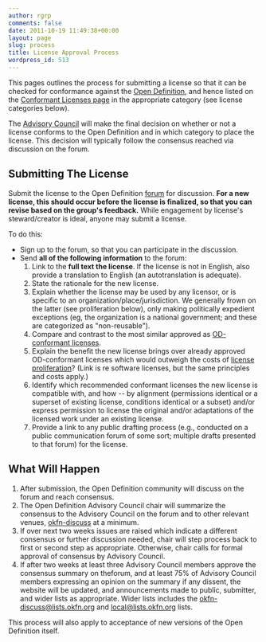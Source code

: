 ```yaml
---
author: rgrp
comments: false
date: 2011-10-19 11:49:38+00:00
layout: page
slug: process
title: License Approval Process
wordpress_id: 513
---
```


This pages outlines the process for submitting a license so that it can be checked for conformance against the [Open Definition](/od), and hence listed on the [Conformant Licenses page](/licenses) in the appropriate category (see license categories below).

The [Advisory Council](/advisory-council) will make the final decision on whether or not a license conforms to the Open Definition and in which category to place the license. This decision will typically follow the consensus reached via discussion on the forum.

## Submitting The License
Submit the license to the Open Definition [forum](/contact) for discussion. **For a new license, this should occur before the license is finalized, so that you can revise based on the group's feedback.** While engagement by license's steward/creator is ideal, anyone may submit a license.

To do this:

* Sign up to the forum, so that you can participate in the discussion.
* Send **all of the following information** to the forum:
  1. Link to the **full text the license**. If the license is not in English, also provide a translation to English (an autotranslation is adequate).
  2. State the rationale for the new license.
  3. Explain whether the license may be used by any licensor, or is specific to an organization/place/jurisdiction. We generally frown on the latter (see proliferation below), only making politically expedient exceptions (eg, the organization is a national government; and these are categorized as "non-reusable").
  4. Compare and contrast to the most similar approved as [OD-conformant licenses](/licenses/).
  5. Explain the benefit the new license brings over already approved OD-conformant licenses which would outweigh the costs of [license proliferation](https://opensource.org/proliferation-report)? (Link is re software licenses, but the same principles and costs apply.)
  6. Identify which recommended conformant licenses the new license is compatible with, and how -- by alignment (permissions identical or a superset of existing license, conditions identical or a subset) and/or express permission to license the original and/or adaptations of the licensed work under an existing license.
  7. Provide a link to any public drafting process (e.g., conducted on a public communication forum of some sort; multiple drafts presented to that forum) for the license.


## What Will Happen

1. After submission, the Open Definition community will discuss on the forum and reach consensus.
2. The Open Definition Advisory Council chair will summarize the consensus to the Advisory Council on the forum and to other relevant venues, [okfn-discuss](https://lists.okfn.org/mailman/listinfo/okfn-discuss) at a minimum.
3. If over next two weeks issues are raised which indicate a different consensus or further discussion needed, chair will step process back to first or second step as appropriate. Otherwise, chair calls for formal approval of consensus by Advisory Council.
4. If after two weeks at least three Advisory Council members approve the consensus summary on theforum, and at least 75% of Advisory Council members expressing an opinion on the summary if any dissent, the website will be updated, and announcements made to public, submitter, and wider lists as appropriate.  Wider lists includes the okfn-discuss@lists.okfn.org and local@lists.okfn.org lists.

This process will also apply to acceptance of new versions of the Open
Definition itself.
